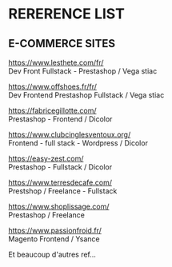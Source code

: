
# RERERENCE LIST 



## E-COMMERCE SITES

https://www.lesthete.com/fr/ <br>
Dev Front Fullstack - Prestashop / Vega stiac 

https://www.offshoes.fr/fr/ <br>
Dev Frontend Prestashop Fullstack / Vega stiac 

https://fabricegillotte.com/ <br>
Prestashop - Frontend / Dicolor

https://www.clubcinglesventoux.org/ <br>
Frontend - full stack - Wordpress / Dicolor 


https://easy-zest.com/ <br>
Prestashop - Fullstack / Dicolor

https://www.terresdecafe.com/<br>
Prestshop  / Freelance - Fullstack

https://www.shoplissage.com/<br>
Prestashop / Freelance

https://www.passionfroid.fr/ <br>
Magento  Frontend / Ysance



Et beaucoup d'autres ref...
